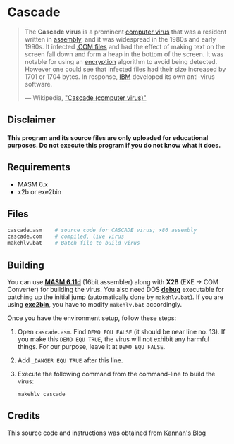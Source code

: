 # Cascade

> The **Cascade virus** is a prominent [computer virus][computer-virus] that was a resident written in [assembly][assembly], and it was widespread in the 1980s and early 1990s. It infected [.COM files][com-files] and had the effect of making text on the screen fall down and form a heap in the bottom of the screen. It was notable for using an [encryption][encryption] algorithm to avoid being detected. However one could see that infected files had their size increased by 1701 or 1704 bytes. In response, [IBM][ibm] developed its own anti-virus software.
>
> — Wikipedia, ["Cascade (computer virus)"][cascade-wiki]

## Disclaimer

#### This program and its source files are only uploaded for educational purposes. Do not execute this program if you do not know what it does.

## Requirements

- MASM 6.x
- x2b or exe2bin

## Files

```sh
cascade.asm    # source code for CASCADE virus; x86 assembly
cascade.com    # compiled, live virus
makehlv.bat    # Batch file to build virus
```

## Building

You can use **[MASM 6.11d][masm]** (16bit assembler) along with **X2B** (EXE -> COM
Converter) for building the virus. You also need DOS **[debug][dos-debug]**
executable for patching up the initial jump (automatically done by `makehlv.bat`). If you are using **[exe2bin][exe2bin]**, you have to modify `makehlv.bat` accordingly.

Once you have the environment setup, follow these steps:

1. Open `cascade.asm`. Find `DEMO EQU FALSE` (it should be near line no.
   13). If you make this `DEMO EQU TRUE`, the virus will not exhibit any
   harmful things. For our purpose, leave it at `DEMO EQU FALSE`.
2. Add `_DANGER EQU TRUE` after this line.
3. Execute the following command from the command-line to build the virus:

    ```
    makehlv cascade
    ```

## Credits

This source code and instructions was obtained from [Kannan's Blog](http://kannan.jumbledthoughts.com/index.php/cascade-virus-down-the-memory-lane/ "Cascade Virus: Down the memory lane.")

[computer-virus]: https://en.wikipedia.org/wiki/Computer_virus "Computer virus"
[assembly]: https://en.wikipedia.org/wiki/Assembly_language "Assembly"
[com-files]: https://en.wikipedia.org/wiki/COM_file "COM file"
[encryption]: https://en.wikipedia.org/wiki/Encryption "Encryption"
[ibm]: https://en.wikipedia.org/wiki/IBM "IBM"
[cascade-wiki]: https://en.wikipedia.org/wiki/Cascade_(computer_virus) "Cascade (computer virus)"
[masm]: https://www.google.com/search?q=masm+6.11+download "Google MASM 6.11 Download"
[dos-debug]: https://en.wikipedia.org/wiki/Debug_(command) "Debug (command)"
[exe2bin]: https://en.wikipedia.org/wiki/Exe2bin "exe2bin"
